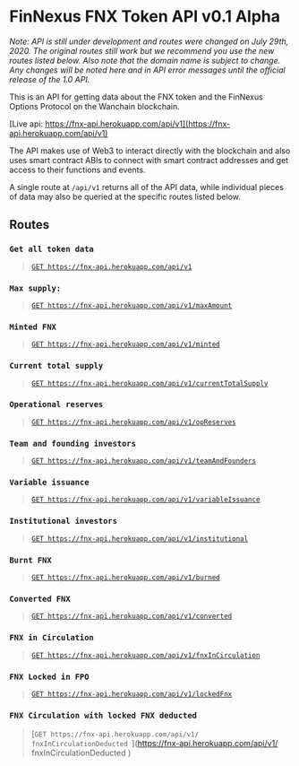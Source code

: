 # FinNexus FNX Token API v0.1 Alpha

*Note: API is still under development and routes were changed on July 29th, 2020. The original routes still work but we recommend you use the new routes listed below. Also note that the domain name is subject to change. Any changes will be noted here and in API error messages until the official release of the 1.0 API.*

This is an API for getting data about the FNX token and the FinNexus Options Protocol on the Wanchain blockchain.

[Live api: https://fnx-api.herokuapp.com/api/v1](https://fnx-api.herokuapp.com/api/v1)

The API makes use of Web3 to interact directly with the blockchain and also uses smart contract ABIs to connect with smart contract addresses and get access to their functions and events. 

A single route at `/api/v1` returns all of the API data, while individual pieces of data may also be queried at the specific routes listed below.

## Routes

### `Get all token data` 

> [`GET https://fnx-api.herokuapp.com/api/v1`](https://fnx-api.herokuapp.com/api/v1)

### `Max supply:`
> [`GET https://fnx-api.herokuapp.com/api/v1/maxAmount`](https://fnx-api.herokuapp.com/api/v1/maxAmount) 

### `Minted FNX`
> [`GET https://fnx-api.herokuapp.com/api/v1/minted`](https://fnx-api.herokuapp.com/api/v1/minted)

### `Current total supply`
> [`GET https://fnx-api.herokuapp.com/api/v1/currentTotalSupply`](https://fnx-api.herokuapp.com/api/v1/currentTotalSupply) 

### `Operational reserves`
> [`GET https://fnx-api.herokuapp.com/api/v1/opReserves`](https://fnx-api.herokuapp.com/api/v1/opReserves)    

### `Team and founding investors`
> [`GET https://fnx-api.herokuapp.com/api/v1/teamAndFounders`](https://fnx-api.herokuapp.com/api/v1/teamAndFounders) 

### `Variable issuance`
> [`GET https://fnx-api.herokuapp.com/api/v1/variableIssuance`](https://fnx-api.herokuapp.com/api/v1/variableIssuance)

### `Institutional investors`
> [`GET https://fnx-api.herokuapp.com/api/v1/institutional`](https://fnx-api.herokuapp.com/api/v1/institutional) 

### `Burnt FNX`
> [`GET https://fnx-api.herokuapp.com/api/v1/burned`](https://fnx-api.herokuapp.com/api/v1/burned)    

### `Converted FNX`
> [`GET https://fnx-api.herokuapp.com/api/v1/converted`](https://fnx-api.herokuapp.com/api/v1/converted)

### `FNX in Circulation` 
> [`GET https://fnx-api.herokuapp.com/api/v1/fnxInCirculation`](https://fnx-api.herokuapp.com/api/v1/fnxInCirculation)

### `FNX Locked in FPO`
> [`GET https://fnx-api.herokuapp.com/api/v1/lockedFnx`](https://fnx-api.herokuapp.com/api/v1/lockedFnx)    

### `FNX Circulation with locked FNX deducted` 
> [`GET https://fnx-api.herokuapp.com/api/v1/    fnxInCirculationDeducted
`](https://fnx-api.herokuapp.com/api/v1/    fnxInCirculationDeducted
)